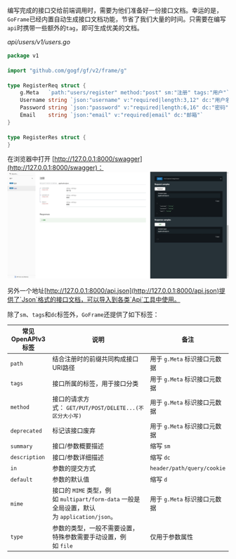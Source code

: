 编写完成的接口交给前端调用时，需要为他们准备好一份接口文档。幸运的是，`GoFrame`已经内置自动生成接口文档功能，节省了我们大量的时间。只需要在编写`api`时携带一些额外的`tag`，即可生成优美的文档。

*api/users/v1/users.go*
```go
package v1  
  
import "github.com/gogf/gf/v2/frame/g"  
  
type RegisterReq struct {  
    g.Meta   `path:"users/register" method:"post" sm:"注册" tags:"用户"`  
    Username string `json:"username" v:"required|length:3,12" dc:"用户名"`  
    Password string `json:"password" v:"required|length:6,16" dc:"密码"`  
    Email    string `json:"email" v:"required|email" dc:"邮箱"`  
}  
  
type RegisterRes struct {  
}
```

在浏览器中打开 [http://127.0.0.1:8000/swagger](http://127.0.0.1:8000/swagger)：
![swagger](../assets/swagger.png)

 另外一个地址[http://127.0.0.1:8000/api.json](http://127.0.0.1:8000/api.json)提供了`Json`格式的接口文档，可以导入到各类`Api`工具中使用。

除了`sm`、`tags`和`dc`标签外，`GoFrame`还提供了如下标签：

| 常见OpenAPIv3标签 | 说明                                                                     | 备注                         |
| ------------- | ---------------------------------------------------------------------- | -------------------------- |
| `path`        | 结合注册时的前缀共同构成接口URI路径                                                    | 用于 `g.Meta` 标识接口元数据        |
| `tags`        | 接口所属的标签，用于接口分类                                                         | 用于 `g.Meta` 标识接口元数据        |
| `method`      | 接口的请求方式： `GET/PUT/POST/DELETE...(不区分大小写)`                              | 用于 `g.Meta` 标识接口元数据        |
| `deprecated`  | 标记该接口废弃                                                                | 用于 `g.Meta` 标识接口元数据        |
| `summary`     | 接口/参数概要描述                                                              | 缩写 `sm`                    |
| `description` | 接口/参数详细描述                                                              | 缩写 `dc`                    |
| `in`          | 参数的提交方式                                                                | `header/path/query/cookie` |
| `default`     | 参数的默认值                                                                 | 缩写 `d`                     |
| `mime`        | 接口的 `MIME` 类型，例如 `multipart/form-data` 一般是全局设置，默认为 `application/json`。 | 用于 `g.Meta` 标识接口元数据        |
| `type`        | 参数的类型，一般不需要设置，特殊参数需要手动设置，例如 `file`                                     | 仅用于参数属性                    |
